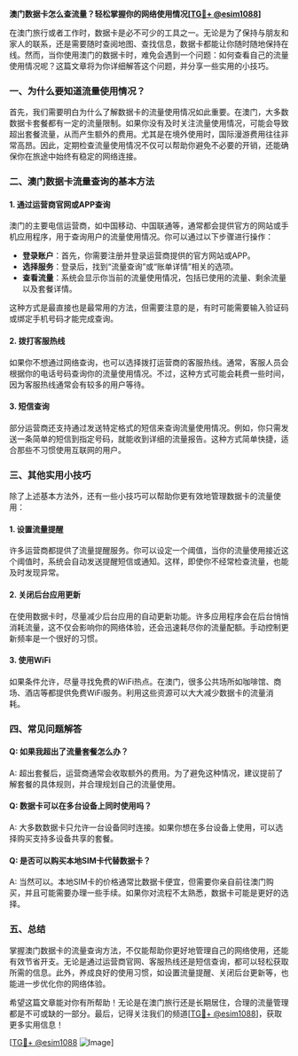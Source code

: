 **澳门数据卡怎么查流量？轻松掌握你的网络使用情况[[TG💪+ @esim1088](https://t.me/s/esim1088)]**

在澳门旅行或者工作时，数据卡是必不可少的工具之一。无论是为了保持与朋友和家人的联系，还是需要随时查阅地图、查找信息，数据卡都能让你随时随地保持在线。然而，当你使用澳门的数据卡时，难免会遇到一个问题：如何查看自己的流量使用情况呢？这篇文章将为你详细解答这个问题，并分享一些实用的小技巧。

### 一、为什么要知道流量使用情况？

首先，我们需要明白为什么了解数据卡的流量使用情况如此重要。在澳门，大多数数据卡套餐都有一定的流量限制。如果你没有及时关注流量使用情况，可能会导致超出套餐流量，从而产生额外的费用。尤其是在境外使用时，国际漫游费用往往非常高昂。因此，定期检查流量使用情况不仅可以帮助你避免不必要的开销，还能确保你在旅途中始终有稳定的网络连接。

### 二、澳门数据卡流量查询的基本方法

#### 1. **通过运营商官网或APP查询**
澳门的主要电信运营商，如中国移动、中国联通等，通常都会提供官方的网站或手机应用程序，用于查询用户的流量使用情况。你可以通过以下步骤进行操作：

- **登录账户**：首先，你需要注册并登录运营商提供的官方网站或APP。
- **选择服务**：登录后，找到“流量查询”或“账单详情”相关的选项。
- **查看流量**：系统会显示你当前的流量使用情况，包括已使用的流量、剩余流量以及套餐详情。

这种方式是最直接也是最常用的方法，但需要注意的是，有时可能需要输入验证码或绑定手机号码才能完成查询。

#### 2. **拨打客服热线**
如果你不想通过网络查询，也可以选择拨打运营商的客服热线。通常，客服人员会根据你的电话号码查询你的流量使用情况。不过，这种方式可能会耗费一些时间，因为客服热线通常会有较多的用户等待。

#### 3. **短信查询**
部分运营商还支持通过发送特定格式的短信来查询流量使用情况。例如，你只需发送一条简单的短信到指定号码，就能收到详细的流量报告。这种方式简单快捷，适合那些不习惯使用互联网的用户。

### 三、其他实用小技巧

除了上述基本方法外，还有一些小技巧可以帮助你更有效地管理数据卡的流量使用：

#### 1. **设置流量提醒**
许多运营商都提供了流量提醒服务。你可以设定一个阈值，当你的流量使用接近这个阈值时，系统会自动发送提醒短信或通知。这样，即使你不经常检查流量，也能及时发现异常。

#### 2. **关闭后台应用更新**
在使用数据卡时，尽量减少后台应用的自动更新功能。许多应用程序会在后台悄悄消耗流量，这不仅会影响你的网络体验，还会迅速耗尽你的流量配额。手动控制更新频率是一个很好的习惯。

#### 3. **使用WiFi**
如果条件允许，尽量寻找免费的WiFi热点。在澳门，很多公共场所如咖啡馆、商场、酒店等都提供免费WiFi服务。利用这些资源可以大大减少数据卡的流量消耗。

### 四、常见问题解答

#### Q: 如果我超出了流量套餐怎么办？
A: 超出套餐后，运营商通常会收取额外的费用。为了避免这种情况，建议提前了解套餐的具体规则，并合理规划自己的流量使用。

#### Q: 数据卡可以在多台设备上同时使用吗？
A: 大多数数据卡只允许一台设备同时连接。如果你想在多台设备上使用，可以选择购买支持多设备共享的套餐。

#### Q: 是否可以购买本地SIM卡代替数据卡？
A: 当然可以。本地SIM卡的价格通常比数据卡便宜，但需要你亲自前往澳门购买，并且可能需要办理一些手续。如果你对流程不太熟悉，数据卡可能是更好的选择。

### 五、总结

掌握澳门数据卡的流量查询方法，不仅能帮助你更好地管理自己的网络使用，还能有效节省开支。无论是通过运营商官网、客服热线还是短信查询，都可以轻松获取所需的信息。此外，养成良好的使用习惯，如设置流量提醒、关闭后台更新等，也能进一步优化你的网络体验。

希望这篇文章能对你有所帮助！无论是在澳门旅行还是长期居住，合理的流量管理都是不可或缺的一部分。最后，记得关注我们的频道[[TG💪+ @esim1088](https://t.me/s/esim1088)]，获取更多实用信息！

[[TG💪+ @esim1088](https://t.me/s/esim1088) ![Image](https://i.postimg.cc/4NQfJmqS/Snipaste-2025-05-13-00-14-12.png)]